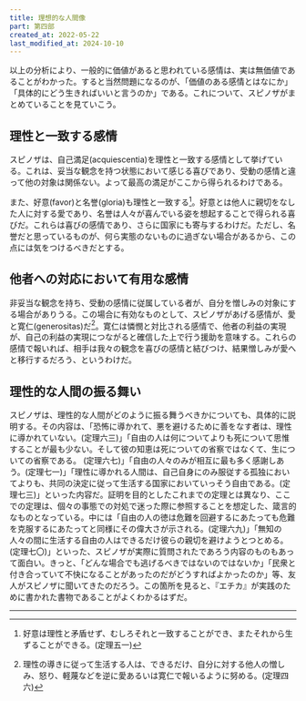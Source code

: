 ```yaml
---
title: 理想的な人間像
part: 第四部
created_at: 2022-05-22
last_modified_at: 2024-10-10
---
```


以上の分析により、一般的に価値があると思われている感情は、実は無価値であることがわかった。すると当然問題になるのが、「価値のある感情とはなにか」「具体的にどう生きればいいと言うのか」である。これについて、スピノザがまとめていることを見ていこう。

## 理性と一致する感情

スピノザは、自己満足(acquiescentia)を理性と一致する感情として挙げている。これは、妥当な観念を持つ状態において感じる喜びであり、受動の感情と違って他の対象は関係ない。よって最高の満足がここから得られるわけである。

[^ref7-1-1]:自己満足は理性から生ずることができる。そして理性から生ずるこの満足のみが、存在しうる最高の満足である。(定理五二)

また、好意(favor)と名誉(gloria)も理性と一致する[^ref7-2-1]。好意とは他人に親切をなした人に対する愛であり、名誉は人々が喜んでいる姿を想起することで得られる喜びだ。これらは喜びの感情であり、さらに国家にも寄与するわけだ。ただし、名誉だと思っているものが、何ら実態のないものに過ぎない場合があるから、この点には気をつけるべきだとする。

[^ref7-2-1]:好意は理性と矛盾せず、むしろそれと一致することができ、またそれから生ずることができる。(定理五一)

## 他者への対応において有用な感情

非妥当な観念を持ち、受動の感情に従属している者が、自分を憎しみの対象にする場合がありうる。この場合に有効なものとして、スピノザがあげる感情が、愛と寛仁(generositas)だ[^ref7-3-1]。寛仁は憐憫と対比される感情で、他者の利益の実現が、自己の利益の実現につながると確信した上で行う援助を意味する。これらの感情で報いれば、相手は我々の観念を喜びの感情と結びつけ、結果憎しみが愛へと移行するだろう、というわけだ。

[^ref7-3-1]:理性の導きに従って生活する人は、できるだけ、自分に対する他人の憎しみ、怒り、軽蔑などを逆に愛あるいは寛仁で報いるように努める。(定理四六)

## 理性的な人間の振る舞い

スピノザは、理性的な人間がどのように振る舞うべきかについても、具体的に説明する。その内容は、「恐怖に導かれて、悪を避けるために善をなす者は、理性に導かれていない。(定理六三)」「自由の人は何についてよりも死について思惟することが最も少ない。そして彼の知恵は死についての省察ではなくて、生についての省察である。
(定理六七)」「自由の人々のみが相互に最も多く感謝しあう。(定理七一)」「理性に導かれる人間は、自己自身にのみ服従する孤独においてよりも、共同の決定に従って生活する国家においていっそう自由である。(定理七三)」といった内容だ。証明を目的としたこれまでの定理とは異なり、ここでの定理は、個々の事態での対処で迷った際に参照することを想定した、箴言的なものとなっている。中には「自由の人の徳は危難を回避するにあたっても危難を克服するにあたってと同様にその偉大さが示される。(定理六九)」「無知の人々の間に生活する自由の人はできるだけ彼らの親切を避けようとつとめる。(定理七〇)」といった、スピノザが実際に質問されたであろう内容のものもあって面白い。きっと、「どんな場合でも逃げるべきではないのではないか」「民衆と付き合っていて不快になることがあったのだがどうすればよかったのか」等、友人がスピノザに聞いてきたのだろう。この箇所を見ると、『エチカ』が実践のために書かれた書物であることがよくわかるはずだ。

---